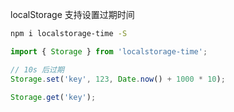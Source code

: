 localStorage 支持设置过期时间

```bash
npm i localstorage-time -S
```

```js
import { Storage } from 'localstorage-time';

// 10s 后过期
Storage.set('key', 123, Date.now() + 1000 * 10);

Storage.get('key');
```
